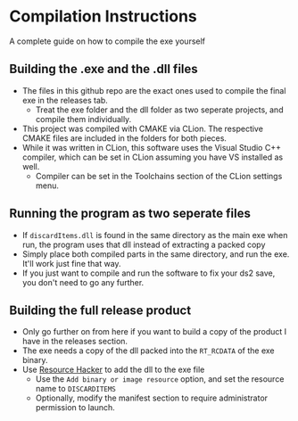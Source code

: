 # Compilation  Instructions
A complete guide on how to compile the exe yourself

## Building the .exe and the .dll files
- The files in this github repo are the exact ones used to compile the final exe in the releases tab.
  - Treat the exe folder and the dll folder as two seperate projects, and compile them individually. 
- This project was compiled with CMAKE via CLion. The respective CMAKE files are included in the folders for both pieces.
- While it was written in CLion, this software uses the Visual Studio C++ compiler, which can be set in CLion assuming you have VS installed as well.
  - Compiler can be set in the Toolchains section of the CLion settings menu.

## Running the program as two seperate files
- If `discardItems.dll` is found in the same directory as the main exe when run, the program uses that dll instead of extracting a packed copy
- Simply place both compiled parts in the same directory, and run the exe. It'll work just fine that way.
- If you just want to compile and run the software to fix your ds2 save, you don't need to go any further. 

## Building the full release product
- Only go further on from here if you want to build a copy of the product I have in the releases section.
- The exe needs a copy of the dll packed into the `RT_RCDATA` of the exe binary.
- Use [Resource Hacker](https://www.angusj.com/resourcehacker/) to add the dll to the exe file
  - Use the `Add binary or image resource` option, and set the resource name to `DISCARDITEMS`
  - Optionally, modify the manifest section to require administrator permission to launch.
